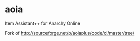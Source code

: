 # aoia
Item Assistant++ for Anarchy Online



Fork of http://sourceforge.net/p/aoiaplus/code/ci/master/tree/
